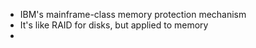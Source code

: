 - IBM's mainframe-class memory protection mechanism
- It's like RAID for disks, but applied to memory
-